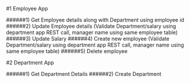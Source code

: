 #1 Employee App

######1) Get Employee details along with Department using employee id
######2) Update Employee details (Validate Department/salary using department app REST call, manager name using same employee table)
######3) Update Salary
######4) Create new employee (Validate Department/salary using department app REST call, manager name using same employee table)
######5) Delete employee

#2 Department App

######1) Get Department Details
######2) Create Department
